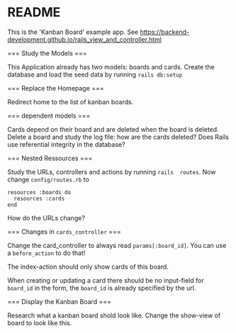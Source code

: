 # README

This is the 'Kanban Board' example app.
See https://backend-development.github.io/rails_view_and_controller.html

=== Study the Models ===

This Application already has two models: boards and cards.
Create the database and load the seed data by running
`rails db:setup`

=== Replace the Homepage === 

Redirect home to the list of kanban boards.

=== dependent models ===

Cards depend on their board and are deleted when the board
is deleted.  Delete a board and study the log file: how are the
cards deleted? Does Rails use referential integrity in the
database?


=== Nested Ressources === 

Study the URLs, controllers and actions by running `rails 
routes`. Now change `config/routes.rb` to 

    resources :boards do
      resources :cards
    end

How do the URLs change?


=== Changes in `cards_controller` ===

Change the card_controller to
always read `params[:board_id]`.  You can use
a `before_action` to do that!

The index-action should
only show cards of this board.  

When creating or updating a card
there should be no input-field for `board_id` in the form,
the `board_id` is already specified by the url.


=== Display the Kanban Board ===

Research what a kanban board shold look like.
Change the show-view of board to look like this.





